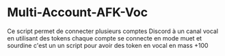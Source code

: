 # Multi-Account-AFK-Voc
Ce script permet de connecter plusieurs comptes Discord à un canal vocal en utilisant des tokens chaque compte se connecte en mode muet et sourdine c'est un un script pour avoir des token en vocal en mass +100
